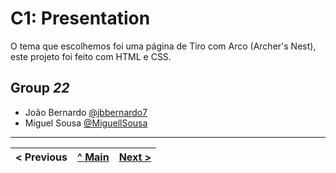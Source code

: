 # C1: Presentation

O tema que escolhemos foi uma página de Tiro com Arco (Archer's Nest), este projeto foi feito com HTML e CSS.

## Group _22_


* João Bernardo [@jbbernardo7](https://github.com/jbbernardo7)
* Miguel Sousa [@MiguellSousa](https://github.com/MiguellSousa)



---
< Previous | [^ Main](../../../) | [Next >](c2.md)
:--- | :---: | ---: 
